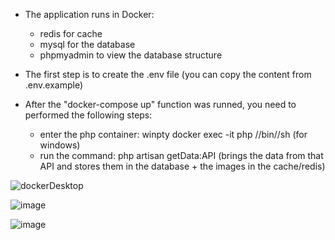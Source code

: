 + The application runs in Docker:
	- redis for cache
	- mysql for the database
	- phpmyadmin to view the database structure

+ The first step is to create the .env file (you can copy the content from .env.example)

+ After the "docker-compose up" function was runned, you need to performed the following steps:
	- enter the php container: winpty docker exec -it php //bin//sh (for windows)
	- run the command: php artisan getData:API (brings the data from that API and stores them in the database + the images in the cache/redis)

![dockerDesktop](https://github.com/IacobAlexandruGeorgian/projectX/assets/84518155/57846a6f-b6e3-42f9-9113-3bf382384ae1)

![image](https://github.com/IacobAlexandruGeorgian/projectX/assets/84518155/24a07de5-20b1-4c2f-a92a-27b464048bdc)

![image](https://github.com/IacobAlexandruGeorgian/projectX/assets/84518155/bc201537-a3a9-44bb-b181-a2afb30621d9)






